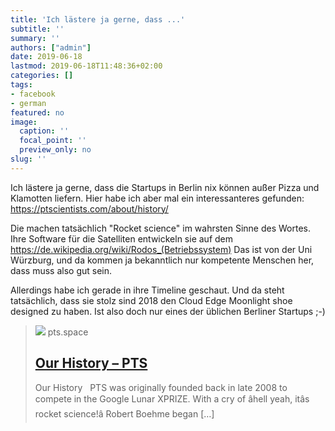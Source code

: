 ```yaml
---
title: 'Ich lästere ja gerne, dass ...'
subtitle: ''
summary: ''
authors: ["admin"]
date: 2019-06-18
lastmod: 2019-06-18T11:48:36+02:00
categories: []
tags:
- facebook
- german
featured: no
image:
  caption: ''
  focal_point: ''
  preview_only: no
slug: ''
---
```

Ich lästere ja gerne, dass die Startups in Berlin nix können außer Pizza und Klamotten liefern. Hier habe ich aber mal ein interessanteres gefunden: 
https://ptscientists.com/about/history/

Die machen tatsächlich "Rocket science" im wahrsten Sinne des Wortes. Ihre Software für die Satelliten entwickeln sie auf dem https://de.wikipedia.org/wiki/Rodos_(Betriebssystem)
Das ist von der Uni Würzburg, und da kommen ja bekanntlich nur kompetente Menschen her, dass muss also gut sein. 

Allerdings habe ich gerade in ihre Timeline geschaut. Und da steht tatsächlich, dass sie stolz sind 2018 den Cloud Edge Moonlight shoe designed zu haben. Ist also doch nur eines der üblichen Berliner Startups ;-)
> [![](https://pts.space/wp-content/uploads/2017/07/MttM-PTS-Audi-Vodafone-e1502382195603.jpg)](https://ptscientists.com/about/history/)
> pts.space
> ## [Our History – PTS](https://ptscientists.com/about/history/)
>
>Our History   PTS was originally founded back in late 2008 to compete in the Google Lunar XPRIZE. With a cry of âhell yeah, itâs rocket science!â Robert Boehme began […]


